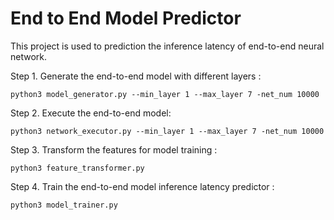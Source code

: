 # End to End Model Predictor

This project is used to prediction the inference latency of end-to-end neural network.

Step 1. Generate the end-to-end model with different layers : 

    python3 model_generator.py --min_layer 1 --max_layer 7 -net_num 10000

Step 2. Execute the end-to-end model: 

    python3 network_executor.py --min_layer 1 --max_layer 7 -net_num 10000

Step 3. Transform the features for model training : 

    python3 feature_transformer.py

Step 4. Train the end-to-end model inference latency predictor : 

    python3 model_trainer.py


